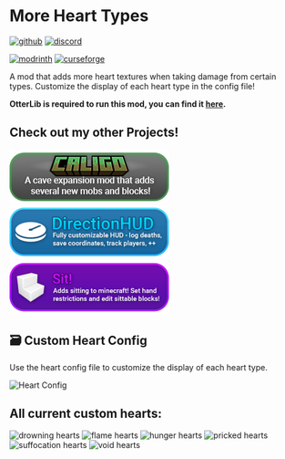 # More Heart Types
[![github](https://img.shields.io/github/issues/oth3r/MoreHeartTypes?logo=github?label=Issues)](https://github.com/Oth3r/MoreHeartTypes/issues) [![discord](https://dcbadge.vercel.app/api/server/https://discord.gg/AVSTHCAUvn?style=flat)](https://www.oth3r.one/discord)

[![modrinth](https://img.shields.io/modrinth/dt/more-heart-types?label=Modrinth&logo=modrinth)](https://modrinth.com/mod/more-heart-types) [![curseforge](https://cf.way2muchnoise.eu/1034723.svg)](https://www.curseforge.com/minecraft/mc-mods/more-heart-types)

A mod that adds more heart textures when taking damage from certain types. Customize the display of each heart type in the config file!

**OtterLib is required to run this mod, you can find it [here](https://modrinth.com/mod/otterlib).**

## Check out my other Projects!
[![Caligo badge](https://github.com/Oth3r/Caligo/blob/master/media/promo_badge.png?raw=true)](https://modrinth.com/mod/caligo)
[![DirectionHUD badge](https://github.com/Oth3r/DirectionHUD/blob/master/media/mod-badge.png?raw=true)](https://modrinth.com/mod/directionhud)
[![Sit! badge](https://github.com/Oth3r/Sit/blob/master/media/badge.png?raw=true)](https://modrinth.com/mod/sit!)

## 🗃️ Custom Heart Config
Use the heart config file to customize the display of each heart type.

![Heart Config](https://media.oth3r.one/-JUoK99qhTt)

## All current custom hearts:
![drowning hearts](https://github.com/Oth3r/MoreHeartTypes/blob/master/media/MoreHeartTypes%20-%20Drowning.gif?raw=true)
![flame hearts](https://github.com/Oth3r/MoreHeartTypes/blob/master/media/MoreHeartTypes%20-%20Flame.gif?raw=true)
![hunger hearts](https://github.com/Oth3r/MoreHeartTypes/blob/master/media/MoreHeartTypes%20-%20Hunger.gif?raw=true)
![pricked hearts](https://github.com/Oth3r/MoreHeartTypes/blob/master/media/MoreHeartTypes%20-%20Pricked.gif?raw=true)
![suffocation hearts](https://github.com/Oth3r/MoreHeartTypes/blob/master/media/MoreHeartTypes%20-%20Suffocation.gif?raw=true)
![void hearts](https://github.com/Oth3r/MoreHeartTypes/blob/master/media/MoreHeartTypes%20-%20Void.gif?raw=true)